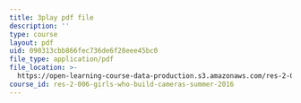 ```yaml
---
title: 3play pdf file
description: ''
type: course
layout: pdf
uid: 090313cbb866fec736de6f28eee45bc0
file_type: application/pdf
file_location: >-
  https://open-learning-course-data-production.s3.amazonaws.com/res-2-006-girls-who-build-cameras-summer-2016/090313cbb866fec736de6f28eee45bc0_mTOi3SpJCjw.pdf
course_id: res-2-006-girls-who-build-cameras-summer-2016
---
```

